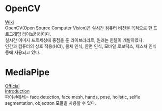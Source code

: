 # OpenCV
[Wiki](https://ko.wikipedia.org/wiki/OpenCV)  
OpenCV(Open Source Computer Vision)은 실시간 컴퓨터 비전을 목적으로 한 프로그래밍 라이브러리이다.  
실시간 이미지 프로세싱에 중점을 둔 라이브러리로, 원래는 인텔이 개발하였다.  
인간과 컴퓨터의 상호 작용(HCI), 물체 인식, 안면 인식, 모바일 로보틱스, 제스처 인식 등에 사용되고 있다.



# MediaPipe
[Official](https://google.github.io/mediapipe/)  
[Introduction](https://learnopencv.com/introduction-to-mediapipe/)  
파이썬에서는 face detection, face mesh, hands, pose, holistic, selfie segmentation, objectron 모듈을 사용할 수 있다.

